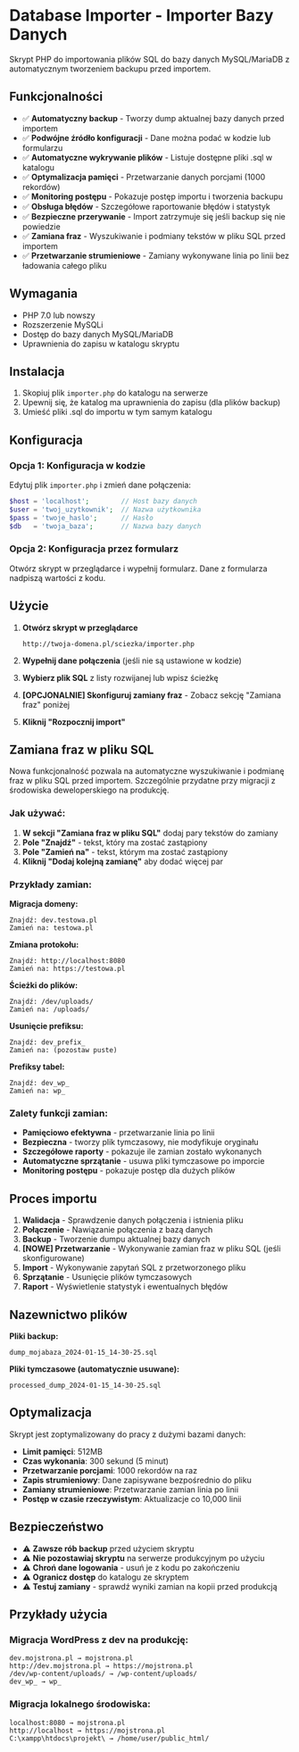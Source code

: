 # Database Importer - Importer Bazy Danych

Skrypt PHP do importowania plików SQL do bazy danych MySQL/MariaDB z automatycznym tworzeniem backupu przed importem.

## Funkcjonalności

- ✅ **Automatyczny backup** - Tworzy dump aktualnej bazy danych przed importem
- ✅ **Podwójne źródło konfiguracji** - Dane można podać w kodzie lub formularzu
- ✅ **Automatyczne wykrywanie plików** - Listuje dostępne pliki .sql w katalogu
- ✅ **Optymalizacja pamięci** - Przetwarzanie danych porcjami (1000 rekordów)
- ✅ **Monitoring postępu** - Pokazuje postęp importu i tworzenia backupu
- ✅ **Obsługa błędów** - Szczegółowe raportowanie błędów i statystyk
- ✅ **Bezpieczne przerywanie** - Import zatrzymuje się jeśli backup się nie powiedzie
- ✅ **Zamiana fraz** - Wyszukiwanie i podmiany tekstów w pliku SQL przed importem
- ✅ **Przetwarzanie strumieniowe** - Zamiany wykonywane linia po linii bez ładowania całego pliku

## Wymagania

- PHP 7.0 lub nowszy
- Rozszerzenie MySQLi
- Dostęp do bazy danych MySQL/MariaDB
- Uprawnienia do zapisu w katalogu skryptu

## Instalacja

1. Skopiuj plik `importer.php` do katalogu na serwerze
2. Upewnij się, że katalog ma uprawnienia do zapisu (dla plików backup)
3. Umieść pliki .sql do importu w tym samym katalogu

## Konfiguracja

### Opcja 1: Konfiguracja w kodzie

Edytuj plik `importer.php` i zmień dane połączenia:

```php
$host = 'localhost';        // Host bazy danych
$user = 'twoj_uzytkownik';  // Nazwa użytkownika
$pass = 'twoje_haslo';      // Hasło
$db   = 'twoja_baza';       // Nazwa bazy danych
```

### Opcja 2: Konfiguracja przez formularz

Otwórz skrypt w przeglądarce i wypełnij formularz. Dane z formularza nadpiszą wartości z kodu.

## Użycie

1. **Otwórz skrypt w przeglądarce**
   ```
   http://twoja-domena.pl/sciezka/importer.php
   ```

2. **Wypełnij dane połączenia** (jeśli nie są ustawione w kodzie)

3. **Wybierz plik SQL** z listy rozwijanej lub wpisz ścieżkę

4. **[OPCJONALNIE] Skonfiguruj zamiany fraz** - Zobacz sekcję "Zamiana fraz" poniżej

5. **Kliknij "Rozpocznij import"**

## Zamiana fraz w pliku SQL

Nowa funkcjonalność pozwala na automatyczne wyszukiwanie i podmianę fraz w pliku SQL przed importem. Szczególnie przydatne przy migracji z środowiska deweloperskiego na produkcję.

### Jak używać:

1. **W sekcji "Zamiana fraz w pliku SQL"** dodaj pary tekstów do zamiany
2. **Pole "Znajdź"** - tekst, który ma zostać zastąpiony
3. **Pole "Zamień na"** - tekst, którym ma zostać zastąpiony
4. **Kliknij "Dodaj kolejną zamianę"** aby dodać więcej par

### Przykłady zamian:

**Migracja domeny:**
```
Znajdź: dev.testowa.pl
Zamień na: testowa.pl
```

**Zmiana protokołu:**
```
Znajdź: http://localhost:8080
Zamień na: https://testowa.pl
```

**Ścieżki do plików:**
```
Znajdź: /dev/uploads/
Zamień na: /uploads/
```

**Usunięcie prefiksu:**
```
Znajdź: dev_prefix_
Zamień na: (pozostaw puste)
```

**Prefiksy tabel:**
```
Znajdź: dev_wp_
Zamień na: wp_
```

### Zalety funkcji zamian:

- **Pamięciowo efektywna** - przetwarzanie linia po linii
- **Bezpieczna** - tworzy plik tymczasowy, nie modyfikuje oryginału
- **Szczegółowe raporty** - pokazuje ile zamian zostało wykonanych
- **Automatyczne sprzątanie** - usuwa pliki tymczasowe po imporcie
- **Monitoring postępu** - pokazuje postęp dla dużych plików

## Proces importu

1. **Walidacja** - Sprawdzenie danych połączenia i istnienia pliku
2. **Połączenie** - Nawiązanie połączenia z bazą danych
3. **Backup** - Tworzenie dumpu aktualnej bazy danych
4. **[NOWE] Przetwarzanie** - Wykonywanie zamian fraz w pliku SQL (jeśli skonfigurowane)
5. **Import** - Wykonywanie zapytań SQL z przetworzonego pliku
6. **Sprzątanie** - Usunięcie plików tymczasowych
7. **Raport** - Wyświetlenie statystyk i ewentualnych błędów

## Nazewnictwo plików

**Pliki backup:**
```
dump_mojabaza_2024-01-15_14-30-25.sql
```

**Pliki tymczasowe (automatycznie usuwane):**
```
processed_dump_2024-01-15_14-30-25.sql
```

## Optymalizacja

Skrypt jest zoptymalizowany do pracy z dużymi bazami danych:

- **Limit pamięci**: 512MB
- **Czas wykonania**: 300 sekund (5 minut)
- **Przetwarzanie porcjami**: 1000 rekordów na raz
- **Zapis strumieniowy**: Dane zapisywane bezpośrednio do pliku
- **Zamiany strumieniowe**: Przetwarzanie zamian linia po linii
- **Postęp w czasie rzeczywistym**: Aktualizacje co 10,000 linii

## Bezpieczeństwo

- ⚠️ **Zawsze rób backup** przed użyciem skryptu
- ⚠️ **Nie pozostawiaj skryptu** na serwerze produkcyjnym po użyciu
- ⚠️ **Chroń dane logowania** - usuń je z kodu po zakończeniu
- ⚠️ **Ogranicz dostęp** do katalogu ze skryptem
- ⚠️ **Testuj zamiany** - sprawdź wyniki zamian na kopii przed produkcją

## Przykłady użycia

### Migracja WordPress z dev na produkcję:
```
dev.mojstrona.pl → mojstrona.pl
http://dev.mojstrona.pl → https://mojstrona.pl
/dev/wp-content/uploads/ → /wp-content/uploads/
dev_wp_ → wp_
```

### Migracja lokalnego środowiska:
```
localhost:8080 → mojstrona.pl
http://localhost → https://mojstrona.pl
C:\xampp\htdocs\projekt\ → /home/user/public_html/
```
